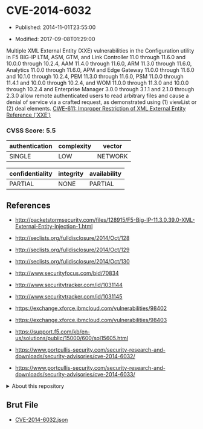 # CVE-2014-6032

- Published: 2014-11-01T23:55:00

- Modified: 2017-09-08T01:29:00

Multiple XML External Entity (XXE) vulnerabilities in the Configuration utility in F5 BIG-IP LTM, ASM, GTM, and Link Controller 11.0 through 11.6.0 and 10.0.0 through 10.2.4, AAM 11.4.0 through 11.6.0, ARM 11.3.0 through 11.6.0, Analytics 11.0.0 through 11.6.0, APM and Edge Gateway 11.0.0 through 11.6.0 and 10.1.0 through 10.2.4, PEM 11.3.0 through 11.6.0, PSM 11.0.0 through 11.4.1 and 10.0.0 through 10.2.4, and WOM 11.0.0 through 11.3.0 and 10.0.0 through 10.2.4 and Enterprise Manager 3.0.0 through 3.1.1 and 2.1.0 through 2.3.0 allow remote authenticated users to read arbitrary files and cause a denial of service via a crafted request, as demonstrated using (1) viewList or (2) deal elements. <a href="http://cwe.mitre.org/data/definitions/611.html">CWE-611: Improper Restriction of XML External Entity Reference ('XXE')</a>

### CVSS Score: **5.5**

| authentication | complexity | vector |
| --- | --- | --- |
| SINGLE | LOW | NETWORK |

| confidentiality | integrity | availability |
| --- | --- | --- |
| PARTIAL | NONE | PARTIAL |

## References

* http://packetstormsecurity.com/files/128915/F5-Big-IP-11.3.0.39.0-XML-External-Entity-Injection-1.html

* http://seclists.org/fulldisclosure/2014/Oct/128

* http://seclists.org/fulldisclosure/2014/Oct/129

* http://seclists.org/fulldisclosure/2014/Oct/130

* http://www.securityfocus.com/bid/70834

* http://www.securitytracker.com/id/1031144

* http://www.securitytracker.com/id/1031145

* https://exchange.xforce.ibmcloud.com/vulnerabilities/98402

* https://exchange.xforce.ibmcloud.com/vulnerabilities/98403

* https://support.f5.com/kb/en-us/solutions/public/15000/600/sol15605.html

* https://www.portcullis-security.com/security-research-and-downloads/security-advisories/cve-2014-6032/

* https://www.portcullis-security.com/security-research-and-downloads/security-advisories/cve-2014-6033/

<details>
<summary>About this repository</summary> 

  This repository is part of the project [Live Hack CVE](https://github.com/Live-Hack-CVE). Main website can be found [www.live-hack.org](https://www.live-hack.org) 
  
  Made by [Sn0wAlice](https://github.com/Sn0wAlice) for the people that care about security and need to have a feed of the latest CVEs. Hope you enjoy it, don't forget to star the repo and follow me on [Twitter](https://twitter.com/Sn0wAlice) and [Github](https://github.com/Sn0wAlice). And that is my [personnal website](https://www.alice-snow.me/)

  - [Home Page](https://github.com/Live-Hack-CVE)
  - [Framework](https://github.com/Live-Hack-CVE/cve-framework)
  - [CVE database](https://github.com/Live-Hack-CVE/full_database)
  - [Changelog](https://github.com/Live-Hack-CVE/Changelog)
</details>

## Brut File

* [CVE-2014-6032.json](https://raw.githubusercontent.com/Live-Hack-CVE/full_database/main/cves/2014/CVE-2014-6032.json)

